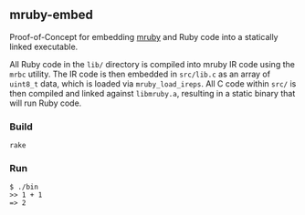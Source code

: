 ## mruby-embed

Proof-of-Concept for embedding [mruby] and Ruby code into a statically linked 
executable.

All Ruby code in the `lib/` directory is compiled into mruby IR code using the
`mrbc` utility. The IR code is then embedded in `src/lib.c` as an array of
`uint8_t` data, which is loaded via `mruby_load_ireps`. All C code within
`src/` is then compiled and linked against `libmruby.a`, resulting in
a static binary that will run Ruby code.

### Build

    rake

### Run

    $ ./bin
    >> 1 + 1
    => 2

[mruby]: https://github.com/mruby/mruby
